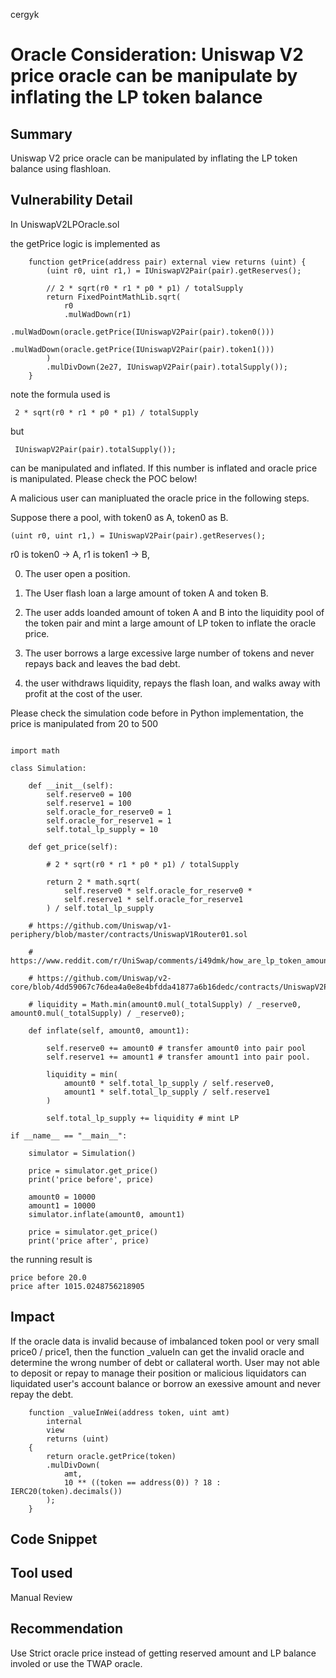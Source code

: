 cergyk
# Oracle Consideration: Uniswap V2 price oracle can be manipulate by inflating the LP token balance

## Summary

Uniswap V2 price oracle can be manipulated by inflating the LP token balance using flashloan.

## Vulnerability Detail

In UniswapV2LPOracle.sol

the getPrice logic is implemented as

```
    function getPrice(address pair) external view returns (uint) {
        (uint r0, uint r1,) = IUniswapV2Pair(pair).getReserves();

        // 2 * sqrt(r0 * r1 * p0 * p1) / totalSupply
        return FixedPointMathLib.sqrt(
            r0
            .mulWadDown(r1)
            .mulWadDown(oracle.getPrice(IUniswapV2Pair(pair).token0()))
            .mulWadDown(oracle.getPrice(IUniswapV2Pair(pair).token1()))
        )
        .mulDivDown(2e27, IUniswapV2Pair(pair).totalSupply());
    }
```

note the formula used is 

```
 2 * sqrt(r0 * r1 * p0 * p1) / totalSupply
```

but 

```
 IUniswapV2Pair(pair).totalSupply());
```

can be manipulated and inflated. If this number is inflated and oracle price is manipulated. Please check the POC below!

A malicious user can manipluated the oracle price in the following steps.

Suppose there a pool, with token0 as A, token0 as B.

```
(uint r0, uint r1,) = IUniswapV2Pair(pair).getReserves();
```

r0 is token0 -> A,
r1 is token1 -> B,

0. The user open a position.

1. The User flash loan a large amount of token A and token B.

2. The user adds loanded amount of token A and B into the liquidity pool of the token pair and mint a large amount of LP token to inflate the oracle price.

3. The user borrows a large excessive large number of tokens and never repays back and leaves the bad debt.

4. the user withdraws liquidity, repays the flash loan, and walks away with profit at the cost of the user. 

Please check the simulation code before in Python implementation, the price is manipulated from 20 to 500

```

import math

class Simulation:

    def __init__(self):
        self.reserve0 = 100
        self.reserve1 = 100
        self.oracle_for_reserve0 = 1
        self.oracle_for_reserve1 = 1
        self.total_lp_supply = 10

    def get_price(self):
        
        # 2 * sqrt(r0 * r1 * p0 * p1) / totalSupply

        return 2 * math.sqrt(
            self.reserve0 * self.oracle_for_reserve0 *
            self.reserve1 * self.oracle_for_reserve1
        ) / self.total_lp_supply

    # https://github.com/Uniswap/v1-periphery/blob/master/contracts/UniswapV1Router01.sol

    # https://www.reddit.com/r/UniSwap/comments/i49dmk/how_are_lp_token_amounts_calculated/

    # https://github.com/Uniswap/v2-core/blob/4dd59067c76dea4a0e8e4bfdda41877a6b16dedc/contracts/UniswapV2Pair.sol#L123

    # liquidity = Math.min(amount0.mul(_totalSupply) / _reserve0, amount0.mul(_totalSupply) / _reserve0);

    def inflate(self, amount0, amount1):
    
        self.reserve0 += amount0 # transfer amount0 into pair pool
        self.reserve1 += amount1 # transfer amount1 into pair pool.

        liquidity = min(
            amount0 * self.total_lp_supply / self.reserve0,
            amount1 * self.total_lp_supply / self.reserve1
        )

        self.total_lp_supply += liquidity # mint LP

if __name__ == "__main__":

    simulator = Simulation()

    price = simulator.get_price()
    print('price before', price)

    amount0 = 10000
    amount1 = 10000
    simulator.inflate(amount0, amount1)

    price = simulator.get_price()
    print('price after', price)
```

the running result is 

```
price before 20.0
price after 1015.0248756218905
```

## Impact

If the oracle data is invalid because of imbalanced token pool or very small price0 / price1, then the function _valueIn can get the invalid oracle and determine the wrong number of debt or callateral worth. User may not able to deposit or repay to manage their position or malicious liquidators can liquidated user's account balance or borrow an exessive amount and never repay the debt.

```
    function _valueInWei(address token, uint amt)
        internal
        view
        returns (uint)
    {
        return oracle.getPrice(token)
        .mulDivDown(
            amt,
            10 ** ((token == address(0)) ? 18 : IERC20(token).decimals())
        );
    }
```

## Code Snippet

## Tool used

Manual Review

## Recommendation

Use Strict oracle price instead of getting reserved amount and LP balance involed or use the TWAP oracle.
